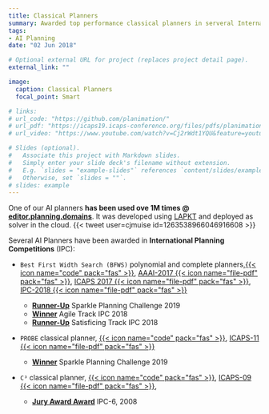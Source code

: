 ```yaml
---
title: Classical Planners
summary: Awarded top performance classical planners in serveral International Planning Competitions 2008 - 2019
tags:
- AI Planning
date: "02 Jun 2018"

# Optional external URL for project (replaces project detail page).
external_link: ""

image:
  caption: Classical Planners
  focal_point: Smart

# links:
# url_code: "https://github.com/planimation/"
# url_pdf: "https://icaps19.icaps-conference.org/files/pdfs/planimation_icaps19_sysdemo.pdf"
# url_video: "https://www.youtube.com/watch?v=Cj2rWdt1YQU&feature=youtu.be"

# Slides (optional).
#   Associate this project with Markdown slides.
#   Simply enter your slide deck's filename without extension.
#   E.g. `slides = "example-slides"` references `content/slides/example-slides.md`.
#   Otherwise, set `slides = ""`.
# slides: example
---
```

One of our AI planners **has been used ove 1M times @ [editor.planning.domains](http://editor.planning.domains)**. It was developed using [LAPKT](http://lapkt.org) and deployed as solver in the cloud. 
{{< tweet user=cjmuise id=1263538966046916608 >}}

Several AI Planners have been awarded in  __International Planning Competitions__ (IPC):

- `Best First Width Search (BFWS)` polynomial and complete planners,[{{< icon name="code" pack="fas" >}}](https://github.com/nirlipo/BFWS-public), [AAAI-2017 {{< icon name="file-pdf" pack="fas" >}}](http://people.eng.unimelb.edu.au/nlipovetzky/papers/aaai17-BFWS-novelty-exploration.pdf), [ICAPS 2017 {{< icon name="file-pdf" pack="fas" >}}](http://people.eng.unimelb.edu.au/nlipovetzky/papers/icaps17-polytime-BFWS.pdf), [IPC-2018 {{< icon name="file-pdf" pack="fas" >}}](https://pdfs.semanticscholar.org/058d/d06dc4e16c07398b7602a081b6391e7d8297.pdf)
  - [**Runner-Up**](http://ada.liacs.nl/events/sparkle-planning-19/results.html) Sparkle Planning Challenge 2019
  - [**Winner**](https://ipc2018-classical.bitbucket.io/#results) Agile Track IPC 2018
  - [**Runner-Up**](https://ipc2018-classical.bitbucket.io/#results) Satisficing Track IPC 2018
 

- `PROBE` classical planner, [{{< icon name="code" pack="fas" >}}](https://people.eng.unimelb.edu.au/nlipovetzky/software/seq-sat-probe.tar.bz2), [ICAPS-11 {{< icon name="file-pdf" pack="fas" >}}](https://www.aaai.org/ocs/index.php/ICAPS/ICAPS11/paper/viewPDFInterstitial/2706/3148)
  -  [**Winner**](http://ada.liacs.nl/events/sparkle-planning-19/results.html) Sparkle Planning Challenge 2019

- `C³` classical planner, [{{< icon name="code" pack="fas" >}}](http://icaps-conference.org/ipc2008/deterministic/data/planners/seq-sat-c3.tar.bz2), [ICAPS-09 {{< icon name="file-pdf" pack="fas" >}}](https://www.aaai.org/ocs/index.php/ICAPS/ICAPS09/paper/download/745/1115), 
  - [**Jury Award Award**](http://icaps-conference.org/ipc2008/deterministic/data/results/ipc2008-talk.pdf)   IPC-6, 2008

  
